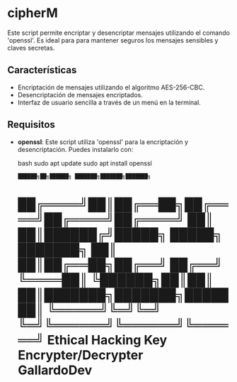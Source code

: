 # cipherM

Este script permite encriptar y desencriptar mensajes utilizando el comando 'openssl'. Es ideal para para mantener seguros los mensajes sensibles y claves secretas.

## Características

- Encriptación de mensajes utilizando el algoritmo AES-256-CBC.
- Desencriptación de mensajes encriptados.
- Interfaz de usuario sencilla a través de un menú en la terminal.

## Requisitos

- **openssl**: Este script utiliza 'openssl' para la encriptación y desencriptación. Puedes instalarlo con:

  bash
  sudo apt update
  sudo apt install openssl


      ██████╗██╗██████╗ ███████╗███████╗███████╗
     ██╔════╝██║██╔══██╗██╔════╝██╔════╝██╔════╝
     ██║     ██║██████╔╝█████╗  █████╗  ███████╗
     ██║     ██║██╔══██╗██╔══╝  ██╔══╝  ╚════██║
     ╚██████╗██║██║  ██║███████╗███████╗███████║
      ╚═════╝╚═╝╚═╝  ╚═╝╚══════╝╚══════╝╚══════╝
      Ethical Hacking Key Encrypter/Decrypter  
                    GallardoDev
    ===========================================
    
